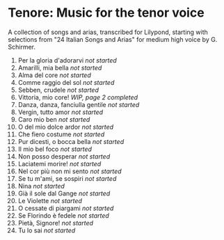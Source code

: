# Tenore: Music for the tenor voice

A collection of songs and arias, transcribed for Lilypond, starting with
selections from "24 Italian Songs and Arias" for medium high voice by G.
Schirmer.

1. Per la gloria d'adorarvi _not started_
2. Amarilli, mia bella _not started_
3. Alma del core _not started_
4. Comme raggio del sol _not started_
5. Sebben, crudele _not started_
6. Vittoria, mio core! _WIP, page 2 completed_
7. Danza, danza, fanciulla gentile _not started_
8. Vergin, tutto amor _not started_
9. Caro mio ben _not started_
10. O del mio dolce ardor _not started_
11. Che fiero costume _not started_
12. Pur dicesti, o bocca bella _not started_
13. Il mio bel foco _not started_
14. Non posso desperar _not started_
15. Laciatemi morire! _not started_
16. Nel cor più non mi sento _not started_
17. Se tu m'ami, se sospiri _not started_
18. Nina _not started_
19. Già il sole dal Gange _not started_
20. Le Violette _not started_
21. O cessate di piargami _not started_
22. Se Florindo è fedele _not started_
23. Pietà, Signore! _not started_
24. Tu lo sai _not started_